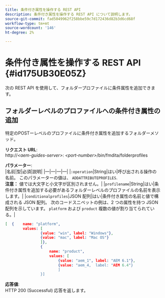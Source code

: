 ```yaml
---
title: 条件付き属性を操作する REST API
description: 条件付き属性を操作する REST API について説明します。
source-git-commit: fad5049962f258bbe59c7d172436d82b3d6cd68f
workflow-type: tm+mt
source-wordcount: '146'
ht-degree: 2%

---
```



# 条件付き属性を操作する REST API {#id175UB30E05Z}

次の REST API を使用して、フォルダープロファイルに条件属性を追加できます。

## フォルダーレベルのプロファイルへの条件付き属性の追加

特定のPOSTーレベルのプロファイルに条件付き属性を追加するフォルダーメソッド。

**リクエスト URL**:\
http://*&lt;aem-guides-server>*: *&lt;port-number>*/bin/fmdita/folderprofiles

**パラメーター**:\
|名前|型|必須|説明| |—|—|—|—| |`:operation`|String|はい|呼び出される操作の名前。 このパラメーターの値は、 ``ADDATTRIBUTEPROFILES``. <br> **注意：** 値では大文字と小文字が区別されません。| |`profilename`|String|はい|条件付き属性を追加する必要があるフォルダーレベルのプロファイルの名前を表示します。| |`conditionalprofiles`|JSON 配列|はい|条件付き属性の名前と値で構成される JSON 配列。 次のコードスニペットの例は、2 つの属性を持つ JSON 配列を示しています。 `platform` および `product` 複数の値が割り当てられている。|

```JSON
[  {    name: "platform",    
        values: [       
                {value: "win", label: "Windows"},       
                {value: "mac", label: "Mac OS"}    
                ]},
                {    
                    name: "product",    
                    values: [      
                        {value: "aem_1", label: "AEM 6.1"},     
                        {value: "aem_4,  label: "AEM 6.4"}  
                        ]  
                }]
```

**応答値**:\
HTTP 200 \(Successful\) 応答を返します。

